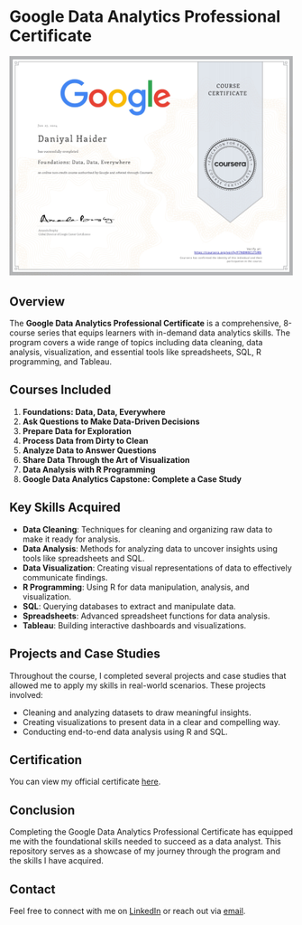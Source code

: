 # Google Data Analytics Professional Certificate

![Google Data Analytics](https://github.com/Daniyal-DS/Certificates/blob/main/data%20foundations_.jpg)

## Overview

The **Google Data Analytics Professional Certificate** is a comprehensive, 8-course series that equips learners with in-demand data analytics skills. The program covers a wide range of topics including data cleaning, data analysis, visualization, and essential tools like spreadsheets, SQL, R programming, and Tableau.

## Courses Included

1. **Foundations: Data, Data, Everywhere**
2. **Ask Questions to Make Data-Driven Decisions**
3. **Prepare Data for Exploration**
4. **Process Data from Dirty to Clean**
5. **Analyze Data to Answer Questions**
6. **Share Data Through the Art of Visualization**
7. **Data Analysis with R Programming**
8. **Google Data Analytics Capstone: Complete a Case Study**

## Key Skills Acquired

- **Data Cleaning**: Techniques for cleaning and organizing raw data to make it ready for analysis.
- **Data Analysis**: Methods for analyzing data to uncover insights using tools like spreadsheets and SQL.
- **Data Visualization**: Creating visual representations of data to effectively communicate findings.
- **R Programming**: Using R for data manipulation, analysis, and visualization.
- **SQL**: Querying databases to extract and manipulate data.
- **Spreadsheets**: Advanced spreadsheet functions for data analysis.
- **Tableau**: Building interactive dashboards and visualizations.

## Projects and Case Studies

Throughout the course, I completed several projects and case studies that allowed me to apply my skills in real-world scenarios. These projects involved:

- Cleaning and analyzing datasets to draw meaningful insights.
- Creating visualizations to present data in a clear and compelling way.
- Conducting end-to-end data analysis using R and SQL.

## Certification

You can view my official certificate [here](https://www.coursera.org/account/accomplishments/verify/F7NBW8CLTSRN).

## Conclusion

Completing the Google Data Analytics Professional Certificate has equipped me with the foundational skills needed to succeed as a data analyst. This repository serves as a showcase of my journey through the program and the skills I have acquired.

## Contact

Feel free to connect with me on [LinkedIn](https://www.linkedin.com/in/daniyal-haider-74a63a201/) or reach out via [email](haiderdaniyal0095@gmail.com).
